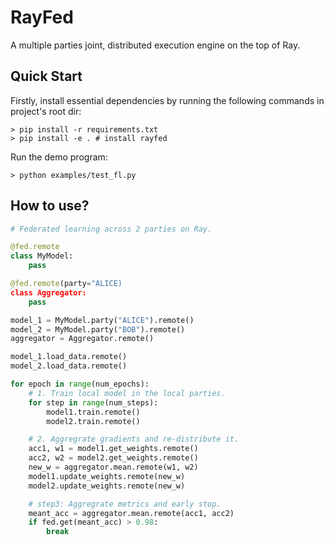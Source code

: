 # RayFed
A multiple parties joint, distributed execution engine on the top of Ray.

## Quick Start
Firstly, install essential dependencies by running the following commands in project's root dir:

```shell
> pip install -r requirements.txt
> pip install -e . # install rayfed
```

Run the demo program:
```shell
> python examples/test_fl.py
```

## How to use?
```python
# Federated learning across 2 parties on Ray.

@fed.remote
class MyModel:
    pass

@fed.remote(party="ALICE)
class Aggregator:
    pass

model_1 = MyModel.party("ALICE").remote()
model_2 = MyModel.party("BOB").remote()
aggregator = Aggregator.remote()

model_1.load_data.remote()
model_2.load_data.remote()

for epoch in range(num_epochs):
    # 1. Train local model in the local parties.
    for step in range(num_steps):
        model1.train.remote()
        model2.train.remote()

    # 2. Aggregrate gradients and re-distribute it.
    acc1, w1 = model1.get_weights.remote()
    acc2, w2 = model2.get_weights.remote()
    new_w = aggregator.mean.remote(w1, w2)
    model1.update_weights.remote(new_w)
    model2.update_weights.remote(new_w)

    # step3: Aggregrate metrics and early stop.
    meant_acc = aggregator.mean.remote(acc1, acc2)
    if fed.get(meant_acc) > 0.98:
        break
```
